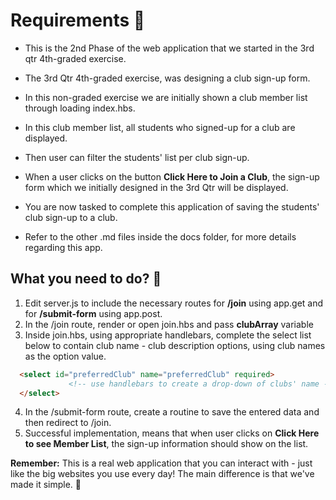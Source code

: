 # Requirements 🌟

- This is the 2nd Phase of the web application that we started in the 3rd qtr 4th-graded exercise.

- The 3rd Qtr 4th-graded exercise, was designing a club sign-up form.

- In this non-graded exercise we are initially shown a club member list through loading index.hbs.

- In this club member list, all students who signed-up for a club are displayed.

- Then user can filter the students' list per club sign-up.

- When a user clicks on the button **Click Here to Join a Club**, the sign-up form
which we initially designed in the 3rd Qtr will be displayed.

- You are now tasked to complete this application of saving the students' club sign-up to a club.

- Refer to the other .md files inside the docs folder, for more details regarding this app.

## What you need to do? 🚀

1. Edit server.js to include the necessary routes for **/join** using app.get and for **/submit-form** using app.post.
2. In the /join route, render or open join.hbs and pass **clubArray** variable 
3. Inside join.hbs, using appropriate handlebars, complete the select list below to contain
   club name - club description options, using club names as the option value.
  ```html
    <select id="preferredClub" name="preferredClub" required>
               <!-- use handlebars to create a drop-down of clubs' name -->
    </select>
   ```
4. In the /submit-form route, create a routine to save the entered data and then redirect to /join.
5. Successful implementation, means that when user clicks on **Click Here to see Member List**, 
   the sign-up information should show on the list. 

**Remember:** This is a real web application that you can interact with - just like the big websites you use every day! The main difference is that we've made it simple. 🌟
